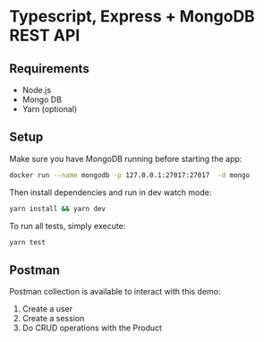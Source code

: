 # Typescript, Express +  MongoDB REST API

## Requirements
- Node.js
- Mongo DB
- Yarn (optional)

## Setup
Make sure you have MongoDB running before starting the app:
```bash
docker run --name mongodb -p 127.0.0.1:27017:27017  -d mongo
```
Then install dependencies and run in dev watch mode:
```bash
yarn install && yarn dev
```
To run all tests, simply execute:
```bash
yarn test
```
## Postman
Postman collection is available to interact with this demo:
1. Create a user
2. Create a session
3. Do CRUD operations with the Product

